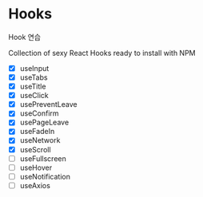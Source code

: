 # Hooks

Hook 연습

Collection of sexy React Hooks ready to install with NPM

- [x] useInput
- [x] useTabs
- [x] useTitle
- [x] useClick
- [x] usePreventLeave
- [x] useConfirm
- [x] usePageLeave
- [x] useFadeIn
- [x] useNetwork
- [x] useScroll
- [ ] useFullscreen
- [ ] useHover
- [ ] useNotification
- [ ] useAxios
